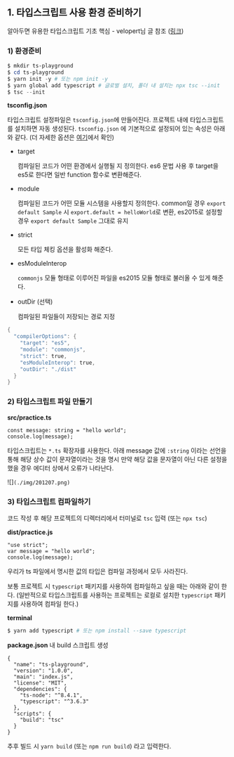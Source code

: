 ﻿## 1. 타입스크립트 사용 환경 준비하기

알아두면 유용한 타입스크립트 기초 핵심 - velopert님 글 참조 ([링크](https://velog.io/@velopert/typescript-basics))

### 1) 환경준비

```powershell
$ mkdir ts-playground
$ cd ts-playground
$ yarn init -y # 또는 npm init -y
$ yarn global add typescript # 글로벌 설치, 폴더 내 설치는 npx tsc --init
$ tsc --init
```

**tsconfig.json**

타입스크립트 설정파일은 `tsconfig.json`에 만들어진다. 프로젝트 내에 타입스크립트를 설치하면 자동 생성된다. `tsconfig.json` 에 기본적으로 설정되어 있는 속성은 아래와 같다. (더 자세한 옵션은 [여기](https://aka.ms/tsconfig.json)에서 확인)

- target

  컴파일된 코드가 어떤 환경에서 실행될 지 정의한다.
  es6 문법 사용 후 target을 es5로 한다면 일반 function 함수로 변환해준다.

- module

  컴파일된 코드가 어떤 모듈 시스템을 사용할지 정의한다.
  common일 경우 `export default Sample` 시 `export.default = helloWorld`로 변환, es2015로 설정할 경우 `export default Sample` 그대로 유지

- strict

  모든 타입 체킹 옵션을 활성화 해준다.

- esModuleInterop

  `commonjs` 모듈 형태로 이루어진 파일을 es2015 모듈 형태로 불러올 수 있게 해준다.

- outDir (선택)

  컴파일된 파일들이 저장되는 경로 지정

```powershell
{
  "compilerOptions": {
    "target": "es5",
    "module": "commonjs",
    "strict": true,
    "esModuleInterop": true,
    "outDir": "./dist"
  }
}
```

### 2) 타입스크립트 파일 만들기

**src/practice.ts**

```tsx
const message: string = "hello world";
console.log(message);
```

타입스크립트는 `*.ts` 확장자를 사용한다.
아래 message 값에 `:string` 이라는 선언을 통해 해당 상수 값이 문자열이라는 것을 명시
만약 해당 값을 문자열이 아닌 다른 설정을 했을 경우 에디터 상에서 오류가 나타난다.

![]`(./img/201207.png)`

### 3) 타입스크립트 컴파일하기

코드 작성 후 해당 프로젝트의 디렉터리에서 터미널로 `tsc` 입력 (또는 `npx tsc`)

**dist/practice.js**

```tsx
"use strict";
var message = "hello world";
console.log(message);
```

우리가 ts 파일에서 명시한 값의 타입은 컴파일 과정에서 모두 사라진다.

보통 프로젝트 시 `typescript` 패키지를 사용하여 컴파일하고 싶을 때는 아래와 같이 한다.
(일반적으로 타입스크립트를 사용하는 프로젝트는 로컬로 설치한 `typescript` 패키지를 사용하여 컴파일 한다.)

**terminal**

```powershell
$ yarn add typescript # 또는 npm install --save typescript
```

**package.json** 내 build 스크립트 생성

```tsx
{
  "name": "ts-playground",
  "version": "1.0.0",
  "main": "index.js",
  "license": "MIT",
  "dependencies": {
    "ts-node": "^8.4.1",
    "typescript": "^3.6.3"
  },
  "scripts": {
    "build": "tsc"
  }
}
```

추후 빌드 시 `yarn build` (또는 `npm run build`) 라고 입력한다.
